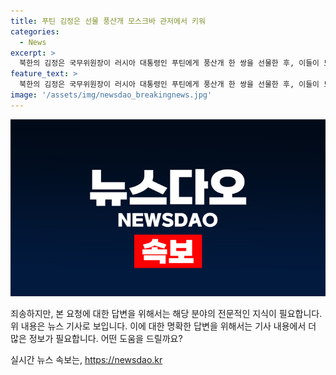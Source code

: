 ```yaml
---
title: 푸틴 김정은 선물 풍산개 모스크바 관저에서 키워
categories:
  - News
excerpt: >
  북한의 김정은 국무위원장이 러시아 대통령인 푸틴에게 풍산개 한 쌍을 선물한 후, 이들이 모스크바 지역 관저에서 키워지고 있다는 소식이 전해졌습니다. 풍산개는 러시아를 방문한 인도 총리와 함께 산책하는 동영상에 등장하며 주목을 받았으나, 대통령은 풍산개에게 다가가지 않았다고 전해졌습니다. 이번 선물은 지난달 김 위원장의 국빈 방문 때 이뤄진 것으로, 풍산개는 모스크바에서 적응 중이라는 사실이 확인되었습니다.
feature_text: >
  북한의 김정은 국무위원장이 러시아 대통령인 푸틴에게 풍산개 한 쌍을 선물한 후, 이들이 모스크바 지역 관저에서 키워지고 있다는 소식이 전해졌습니다. 풍산개는 러시아를 방문한 인도 총리와 함께 산책하는 동영상에 등장하며 주목을 받았으나, 대통령은 풍산개에게 다가가지 않았다고 전해졌습니다. 이번 선물은 지난달 김 위원장의 국빈 방문 때 이뤄진 것으로, 풍산개는 모스크바에서 적응 중이라는 사실이 확인되었습니다.
image: '/assets/img/newsdao_breakingnews.jpg'
---
```


<p><img src="/assets/img/newsdao_breakingnews.jpg" alt="firstkoreanews 속보" /></p>

<p>죄송하지만, 본 요청에 대한 답변을 위해서는 해당 분야의 전문적인 지식이 필요합니다. 위 내용은 뉴스 기사로 보입니다. 이에 대한 명확한 답변을 위해서는 기사 내용에서 더 많은 정보가 필요합니다. 어떤 도움을 드릴까요?</p>
실시간 뉴스 속보는, <a href="https://newsdao.kr" rel="dofollow">https://newsdao.kr</a>


